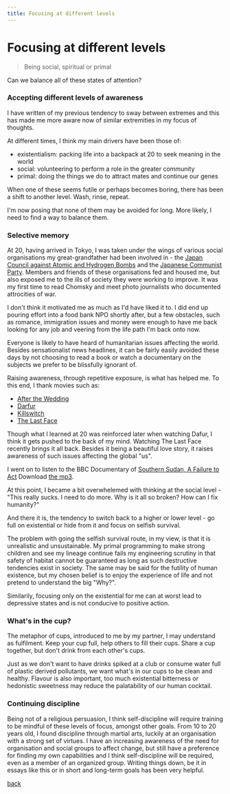 ```yaml
---
title: Focusing at different levels
---
```


# Focusing at different levels

> Being social, spiritual or primal

Can we balance all of these states of attention?

### Accepting different levels of awareness

I have written of my previous tendency to sway between extremes and this has made me more aware now of similar extremities in my focus of thoughts. 

At different times, I think my main drivers have been those of:

 - existentialism: packing life into a backpack at 20 to seek meaning in the world
 - social: volunteering to perform a role in the greater community
 - primal: doing the things we do to attract mates and continue our genes

When one of these seems futile or perhaps becomes boring, there has been a shift to another level. Wash, rinse, repeat.

I'm now posing that none of them may be avoided for long. More likely, I need to find a way to balance them. 

### Selective memory

At 20, having arrived in Tokyo, I was taken under the wings of various social organisations my great-grandfather had been involved in - the [Japan Council against Atomic and Hydrogen Bombs](http://www.antiatom.org/english/) and the [Japanese Communist Party](http://www.jcp.or.jp/english/). Members and friends of these organisations fed and housed me, but also exposed me to the ills of society they were working to improve. It was my first time to read Chomsky and meet photo journalists who documented attrocities of war.

I don't think it motivated me as much as I'd have liked it to. I did end up pouring effort into a food bank NPO shortly after, but a few obstacles, such as romance, immigration issues and money were enough to have me back looking for any job and veering from the life path I'm back onto now. 

Everyone is likely to have heard of humanitarian issues affecting the world. Besides sensationalist news headlines, it can be fairly easily avoided these days by not choosing to read a book or watch a documentary on the subjects we prefer to be blissfully ignorant of.

Raising awareness, through repetitive exposure, is what has helped me. To this end, I thank movies such as:

 - [After the Wedding](https://en.wikipedia.org/wiki/After_the_Wedding)
 - [Darfur](https://en.wikipedia.org/wiki/Darfur_(film))
 - [Killswitch](https://en.wikipedia.org/wiki/Killswitch_(film))
 - [The Last Face](https://en.wikipedia.org/wiki/The_Last_Face)

Though what I learned at 20 was reinforced later when watching Dafur, I think it gets pushed to the back of my mind. Watching The Last Face recently brings it all back. Besides it being a beautiful love story, it raises awareness of such issues affecting the global "us". 

I went on to listen to the BBC Documentary of [Southern Sudan, A Failure to Act](http://www.bbc.co.uk/programmes/p050skjh) Download [the mp3](http://open.live.bbc.co.uk/mediaselector/5/redir/version/2.0/mediaset/audio-nondrm-download/proto/http/vpid/p051dzjm.mp3). 

At this point, I became a bit overwhelemed with thinking at the social level - "This really sucks. I need to do more. Why is it all so broken? How can I fix humanity?"

And there it is, the tendency to switch back to a higher or lower level - go full on existential or hide from it and focus on selfish survival.

The problem with going the selfish survival route, in my view, is that it is unrealistic and unsustainable. My primal programming to make strong children and see my lineage continue fails my engineering scrutiny in that safety of habitat cannot be guaranteed as long as such destructive tendencies exist in society. The same may be said for the futility of human existence, but my chosen belief is to enjoy the experience of life and not pretend to understand the big "Why?".

Similarily, focusing only on the existential for me can at worst lead to depressive states and is not conducive to positive action.

### What's in the cup?

The metaphor of cups, introduced to me by my partner, I may understand as fulfilment. Keep your cup full, help others to fill their cups. Share a cup together, but don't drink from each other's cups.

Just as we don't want to have drinks spiked at a club or consume water full of plastic derived pollutants, we want what's in our cups to be clean and healthy. Flavour is also important, too much existential bitterness or hedonistic sweetness may reduce the palatability of our human cocktail.

### Continuing discipline

Being not of a religious persuasion, I think self-discipline will require training to be mindful of these levels of focus, amongst other goals. From 10 to 20 years old, I found discipline through martial arts, luckily at an organisation with a strong set of virtues. I have an increasing awareness of the need for organisation and social groups to affect change, but still have a preference for finding my own capabilities and I think self-discipline will be required, even as a member of an organized group. Writing things down, be it in essays like this or in short and long-term goals has been very helpful. 

[back](/)
